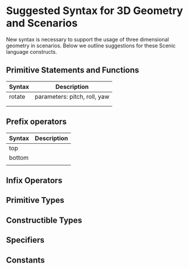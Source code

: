 # Suggested Syntax for 3D Geometry and Scenarios
New syntax is necessary to support the usage of three dimensional geometry in scenarios. Below we outline suggestions for these Scenic language constructs. 

## Primitive Statements and Functions

| Syntax | Description                  |
|--------|------------------------------|
| rotate | parameters: pitch, roll, yaw |
|        |                              |
|        |                              |

## Prefix operators

| Syntax | Description |
|--------|-------------|
| top    |             |
| bottom |             |
|        |             |

## Infix Operators

## Primitive Types

## Constructible Types

## Specifiers

## Constants
